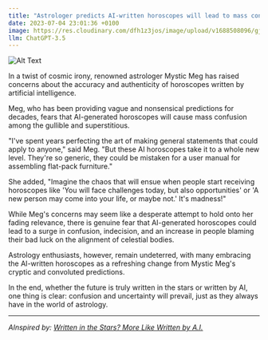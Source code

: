 ```yaml
---
title: "Astrologer predicts AI-written horoscopes will lead to mass confusion"
date: 2023-07-04 23:01:36 +0100
image: https://res.cloudinary.com/dfh1z3jos/image/upload/v1688508096/gjkoflggmozoxrmrfaxg.png
llm: ChatGPT-3.5
---
```

![Alt Text](https://res.cloudinary.com/dfh1z3jos/image/upload/v1688508096/gjkoflggmozoxrmrfaxg.png "Astrologer looking puzzled at a horoscope written by AI, photographic style")

In a twist of cosmic irony, renowned astrologer Mystic Meg has raised concerns about the accuracy and authenticity of horoscopes written by artificial intelligence.

Meg, who has been providing vague and nonsensical predictions for decades, fears that AI-generated horoscopes will cause mass confusion among the gullible and superstitious.

"I've spent years perfecting the art of making general statements that could apply to anyone," said Meg. "But these AI horoscopes take it to a whole new level. They're so generic, they could be mistaken for a user manual for assembling flat-pack furniture."

She added, "Imagine the chaos that will ensue when people start receiving horoscopes like 'You will face challenges today, but also opportunities' or 'A new person may come into your life, or maybe not.' It's madness!"

While Meg's concerns may seem like a desperate attempt to hold onto her fading relevance, there is genuine fear that AI-generated horoscopes could lead to a surge in confusion, indecision, and an increase in people blaming their bad luck on the alignment of celestial bodies.

Astrology enthusiasts, however, remain undeterred, with many embracing the AI-written horoscopes as a refreshing change from Mystic Meg's cryptic and convoluted predictions.

In the end, whether the future is truly written in the stars or written by AI, one thing is clear: confusion and uncertainty will prevail, just as they always have in the world of astrology.

---
*AInspired by: [Written in the Stars? More Like Written by A.I.](https://www.nytimes.com/2023/07/04/style/astrology-co-star-ai.html)*